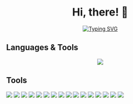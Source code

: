 <h1 align="center">Hi, there! 👋</h1>
<div align="center">
<a href="https://git.io/typing-svg"><img src="https://readme-typing-svg.demolab.com?font=Comic+Sans+MS&size=30&pause=1000&center=true&width=520&lines=I+am+a+Senior+Full+Stack+Developer;Over+6+years+of+Experiences+in+Web+and+Blockchain." alt="Typing SVG" /></a>
</div>

## Languages & Tools
<p align="center">
  <a href="https://skillicons.dev">
    <img src="https://skillicons.dev/icons?i=react,redux,nextjs,nuxtjs,angular,vue,nodejs,django,laravel,wordpress,bootstrap,tailwind,jquery,mongodb,mysql,sqlite,c,cs,cpp,java,ruby,rails,md,nginx,powershell,qt,vscode,androidstudio,eclipse,git,github,linux,svg,unity,aws" />
  </a>
</p>

## Tools
<div align="left">
  <img src="https://img.shields.io/badge/html-9E9E9E?style=for-the-badge&logo=solidity&logoColor=black">
  <img src="https://img.shields.io/badge/js-CC342D?style=for-the-badge&logo=rust&logoColor=white">
  <img src="https://img.shields.io/badge/ts-430098?style=for-the-badge&logo=go&logoColor=white">
  <img src="https://img.shields.io/badge/sass-F7DF1E?style=for-the-badge&logo=javascript&logoColor=black">
  <img src="https://img.shields.io/badge/css-007ACC?style=for-the-badge&logo=typescript&logoColor=white">
  <img src="https://img.shields.io/badge/php-20232A?style=for-the-badge&logo=react&logoColor=61DAFB">
  <img src="https://img.shields.io/badge/py-339933?style=for-the-badge&logo=nodedotjs&logoColor=white">
  <img src="https://img.shields.io/badge/Express.js-000000?style=for-the-badge&logo=express&logoColor=white">
  <img src="https://img.shields.io/badge/Jest-C21325?style=for-the-badge&logo=jest&logoColor=white">
  <img src="https://img.shields.io/badge/HTML5-E34F26?style=for-the-badge&logo=html5&logoColor=white">
  <img src="https://img.shields.io/badge/CSS3-1572B6?style=for-the-badge&logo=css3&logoColor=white">
  <img src="https://img.shields.io/badge/PostgreSQL-316192?style=for-the-badge&logo=postgresql&logoColor=white">
  <img src="https://img.shields.io/badge/MongoDB-4EA94B?style=for-the-badge&logo=mongodb&logoColor=white">
  <img src="https://img.shields.io/badge/Docker-2CA5E0?style=for-the-badge&logo=docker&logoColor=white">
  <img src="https://img.shields.io/badge/kubernetes-326ce5.svg?&style=for-the-badge&logo=kubernetes&logoColor=white">
  <img src="https://img.shields.io/badge/Git-F05032?style=for-the-badge&logo=git&logoColor=white">
<div/>
<br><br>

<!--
**flyphoenix31/flyphoenix31** is a ✨ _special_ ✨ repository because its `README.md` (this file) appears on your GitHub profile.

Here are some ideas to get you started:

- 🔭 I’m currently working on ...
- 🌱 I’m currently learning ...
- 👯 I’m looking to collaborate on ...
- 🤔 I’m looking for help with ...
- 💬 Ask me about ...
- 📫 How to reach me: ...
- 😄 Pronouns: ...
- ⚡ Fun fact: ...
-->
